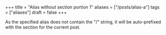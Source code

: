 +++
title = "Alias without section portion 1"
aliases = ["/posts/alias-a"]
tags = ["aliases"]
draft = false
+++

As the specified alias does not contain the "/" string, it will be
auto-prefixed with the section for the current post.
